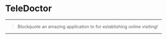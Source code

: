 # TeleDoctor

---

>Blockquote
> an amazing application to for establishing online visiting!

---



